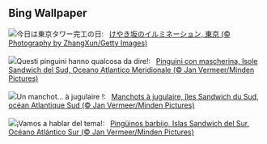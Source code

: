## Bing Wallpaper
![](https://www.bing.com/th?id=OHR.TokyoTower2023_JA-JP0066858338_UHD.jpg&w=1000)今日は東京タワー完工の日:&nbsp;&ensp;[けやき坂のイルミネーション, 東京 (© Photography by ZhangXun/Getty Images)](https://www.bing.com/th?id=OHR.TokyoTower2023_JA-JP0066858338_UHD.jpg)
<br><br/>
![](https://www.bing.com/th?id=OHR.FestivusPenguins_IT-IT2939175390_UHD.jpg&w=1000)Questi pinguini hanno qualcosa da dire!:&nbsp;&ensp;[Pinguini con mascherina, Isole Sandwich del Sud, Oceano Atlantico Meridionale (© Jan Vermeer/Minden Pictures)](https://www.bing.com/th?id=OHR.FestivusPenguins_IT-IT2939175390_UHD.jpg)
<br><br/>
![](https://www.bing.com/th?id=OHR.FestivusPenguins_FR-FR4244677283_UHD.jpg&w=1000)Un manchot… à jugulaire !:&nbsp;&ensp;[Manchots à jugulaire, îles Sandwich du Sud, océan Atlantique Sud (© Jan Vermeer/Minden Pictures)](https://www.bing.com/th?id=OHR.FestivusPenguins_FR-FR4244677283_UHD.jpg)
<br><br/>
![](https://www.bing.com/th?id=OHR.FestivusPenguins_ES-ES4832122757_UHD.jpg&w=1000)¡Vamos a hablar del tema!:&nbsp;&ensp;[Pingüinos barbijo, Islas Sandwich del Sur, Océano Atlántico Sur (© Jan Vermeer/Minden Pictures)](https://www.bing.com/th?id=OHR.FestivusPenguins_ES-ES4832122757_UHD.jpg)
<br><br/>
